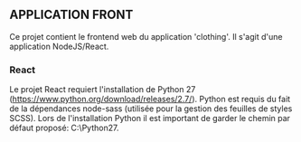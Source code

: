
## APPLICATION FRONT

Ce projet contient le frontend web du application 'clothing'.
Il s'agit d'une application NodeJS/React.

### React

Le projet React requiert l'installation de Python 27 (https://www.python.org/download/releases/2.7/).
Python est requis du fait de la dépendances node-sass (utilisée pour la gestion des feuilles de styles SCSS).
Lors de l'installation Python il est important de garder le chemin par défaut proposé: C:\Python27.

